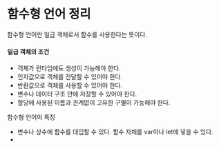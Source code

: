 # 함수형 언어 정리

함수형 언어란 일급 객체로서 함수를 사용한다는 뜻이다.

#### 일급 객체의 조건

- 객체가 런타임에도 생성이 가능해야 한다.
- 인자값으로 객체를 전달할 수 있어야 한다.
- 반환값으로 객체를 사용할 수 있어야 한다.
- 변수나 데이터 구조 안에 저장할 수 있어야 한다.
- 할당에 사용된 이름과 관계없이 고유한 구별이 가능해야 한다.

함수형 언어의 특징

- 변수나 상수에 함수를 대입할 수 있다.
  함수 자체를 var이나 let에 넣을 수 있다.
- 